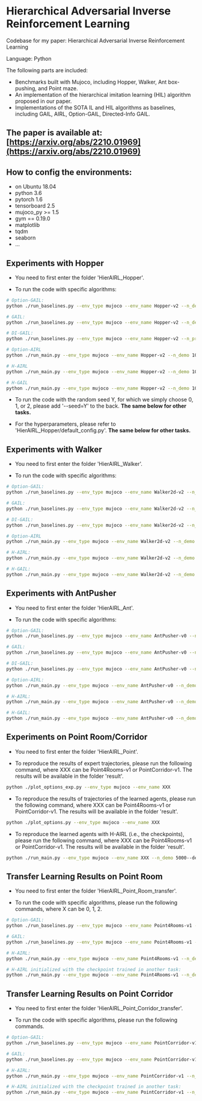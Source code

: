 # Hierarchical Adversarial Inverse Reinforcement Learning

Codebase for my paper: Hierarchical Adversarial Inverse Reinforcement Learning

Language: Python

The following parts are included:
- Benchmarks built with Mujoco, including Hopper, Walker, Ant box-pushing, and Point maze.
- An implementation of the hierarchical imitation learning (HIL) algorithm proposed in our paper.
- Implementations of the SOTA IL and HIL algorithms as baselines, including GAIL, AIRL, Option-GAIL, Directed-Info GAIL.

## The paper is available at: [https://arxiv.org/abs/2210.01969](https://arxiv.org/abs/2210.01969)

## How to config the environments:
- on Ubuntu 18.04
- python 3.6
- pytorch 1.6
- tensorboard 2.5
- mujoco_py >= 1.5
- gym == 0.19.0
- matplotlib
- tqdm
- seaborn
- ...

## Experiments with Hopper
- You need to first enter the folder 'HierAIRL_Hopper'.

- To run the code with specific algorithms:

```bash
# Option-GAIL:
python ./run_baselines.py --env_type mujoco --env_name Hopper-v2 --n_demo 1000 --device "cuda:0" --tag option-gail-1k --algo option_gail

# GAIL:
python ./run_baselines.py --env_type mujoco --env_name Hopper-v2 --n_demo 1000 --device "cuda:0" --tag gail-1k --algo gail

# DI-GAIL:
python ./run_baselines.py --env_type mujoco --env_name Hopper-v2 --n_pretrain_epoch 50 --n_demo 1000 --device "cuda:0" --tag d_info_gail-1k --algo DI_gail

# Option-AIRL
python ./run_main.py --env_type mujoco --env_name Hopper-v2 --n_demo 1000 --device "cuda:0" --tag option-airl-1k --algo option_airl

# H-AIRL
python ./run_main.py --env_type mujoco --env_name Hopper-v2 --n_demo 1000 --device "cuda:0" --tag hier-airl-1k --algo hier_airl

# H-GAIL
python ./run_main.py --env_type mujoco --env_name Hopper-v2 --n_demo 1000 --device "cuda:0" --tag hier-gail-1k --algo hier_gail
```
- To run the code with the random seed Y, for which we simply choose 0, 1, or 2, please add '--seed=Y' to the back. **The same below for other tasks.**

- For the hyperparameters, please refer to 'HierAIRL_Hopper/default_config.py'. **The same below for other tasks.**

## Experiments with Walker
- You need to first enter the folder 'HierAIRL_Walker'.

- To run the code with specific algorithms:

```bash
# Option-GAIL:
python ./run_baselines.py --env_type mujoco --env_name Walker2d-v2 --n_demo 5000 --device "cuda:0" --tag option-gail-5k --algo option_gail

# GAIL:
python ./run_baselines.py --env_type mujoco --env_name Walker2d-v2 --n_demo 5000 --device "cuda:0" --tag gail-5k --algo gail

# DI-GAIL:
python ./run_baselines.py --env_type mujoco --env_name Walker2d-v2 --n_pretrain_epoch 50 --n_demo 5000 --device "cuda:0" --tag d_info_gail-5k --algo DI_gail

# Option-AIRL
python ./run_main.py --env_type mujoco --env_name Walker2d-v2 --n_demo 5000 --device "cuda:0" --tag option-airl-5k --algo option_airl

# H-AIRL:
python ./run_main.py --env_type mujoco --env_name Walker2d-v2 --n_demo 5000 --device "cuda:0" --tag hier-airl-5k --algo hier_airl

# H-GAIL:
python ./run_main.py --env_type mujoco --env_name Walker2d-v2 --n_demo 5000 --device "cuda:0" --tag hier-gail-5k --algo hier_gail
```

## Experiments with AntPusher
- You need to first enter the folder 'HierAIRL_Ant'.

- To run the code with specific algorithms:

```bash
# Option-GAIL:
python ./run_baselines.py --env_type mujoco --env_name AntPusher-v0 --n_demo 10000 --device "cuda:0" --tag option-gail-10k --algo option_gail

# GAIL:
python ./run_baselines.py --env_type mujoco --env_name AntPusher-v0 --n_demo 10000 --device "cuda:0" --tag gail-10k --algo gail

# DI-GAIL:
python ./run_baselines.py --env_type mujoco --env_name AntPusher-v0 --n_pretrain_epoch 100 --n_demo 10000 --device "cuda:0" --tag d_info_gail-10k --algo DI_gail

# Option-AIRL:
python ./run_main.py --env_type mujoco --env_name AntPusher-v0 --n_demo 10000 --device "cuda:0" --tag option-airl-10k --algo option_airl

# H-AIRL:
python ./run_main.py --env_type mujoco --env_name AntPusher-v0 --n_demo 10000 --device "cuda:0" --tag hier-airl-10k --algo hier_airl

# H-GAIL:
python ./run_main.py --env_type mujoco --env_name AntPusher-v0 --n_demo 10000 --device "cuda:0" --tag hier-gail-10k --algo hier_gail
```

## Experiments on Point Room/Corridor
- You need to first enter the folder 'HierAIRL_Point'.

- To reproduce the results of expert trajectories, please run the following command, where XXX can be Point4Rooms-v1 or PointCorridor-v1. The results will be available in the folder 'result'.
```bash
python ./plot_options_exp.py --env_type mujoco --env_name XXX
```

- To reproduce the results of trajectories of the learned agents, please run the following command, where XXX can be Point4Rooms-v1 or PointCorridor-v1. The results will be available in the folder 'result'.
```bash
python ./plot_options.py --env_type mujoco --env_name XXX
```

- To reproduce the learned agents with H-AIRL (i.e., the checkpoints), please run the following command, where XXX can be Point4Rooms-v1 or PointCorridor-v1. The results will be available in the folder 'result'.
```bash
python ./run_main.py --env_type mujoco --env_name XXX --n_demo 5000--device "cuda:0" --tag hier-airl-5k --algo hier_airl
```

## Transfer Learning Results on Point Room
- You need to first enter the folder 'HierAIRL_Point_Room_transfer'.

- To run the code with specific algorithms, please run the following commands, where X can be 0, 1, 2.
```bash
# Option-GAIL:
python ./run_baselines.py --env_type mujoco --env_name Point4Rooms-v1 --n_demo 5000 --device "cuda:0" --tag option-gail-5k --algo option_gail --seed X

# GAIL:
python ./run_baselines.py --env_type mujoco --env_name Point4Rooms-v1 --n_demo 5000 --device "cuda:0" --tag gail-5k --algo gail --seed X

# H-AIRL:
python ./run_main.py --env_type mujoco --env_name Point4Rooms-v1 --n_demo 5000 --device "cuda:0" --tag hier-airl-5k --algo hier_airl --seed X --init 0

# H-AIRL initialized with the checkpoint trained in another task:
python ./run_main.py --env_type mujoco --env_name Point4Rooms-v1 --n_demo 5000 --device "cuda:0" --tag hier-airl-5k --algo hier_airl --seed X --init 1
```

## Transfer Learning Results on Point Corridor
- You need to first enter the folder 'HierAIRL_Point_Corridor_transfer'.

- To run the code with specific algorithms, please run the following commands.
```bash
# Option-GAIL:
python ./run_baselines.py --env_type mujoco --env_name PointCorridor-v1 --n_demo 5000 --device "cuda:0" --tag option-gail-5k --algo option_gail --seed X

# GAIL:
python ./run_baselines.py --env_type mujoco --env_name PointCorridor-v1 --n_demo 5000 --device "cuda:0" --tag gail-5k --algo gail --seed X

# H-AIRL:
python ./run_main.py --env_type mujoco --env_name PointCorridor-v1 --n_demo 5000 --device "cuda:0" --tag hier-airl-5k --algo hier_airl --seed X --init 0

# H-AIRL initialized with the checkpoint trained in another task:
python ./run_main.py --env_type mujoco --env_name PointCorridor-v1 --n_demo 5000 --device "cuda:0" --tag hier-airl-5k --algo hier_airl --seed X --init 1
```

